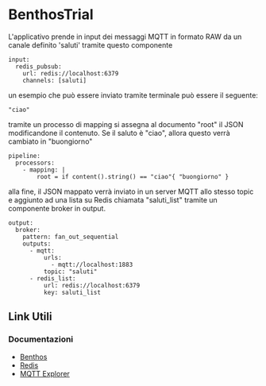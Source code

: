 # BenthosTrial
L'applicativo prende in input dei messaggi MQTT in formato RAW da un canale definito 'saluti' tramite questo componente
```
input:
  redis_pubsub:
    url: redis://localhost:6379
    channels: [saluti]
```
un esempio che può essere inviato tramite terminale può essere il seguente:
```
"ciao"
```
tramite un processo di mapping si assegna al documento "root" il JSON modificandone il contenuto. Se il saluto è "ciao", allora questo verrà cambiato in "buongiorno"
```
pipeline:
  processors:
    - mapping: |
        root = if content().string() == "ciao"{ "buongiorno" }
```
alla fine, il JSON mappato verrà inviato in un server MQTT allo stesso topic e aggiunto ad una lista su Redis chiamata "saluti_list" tramite un componente broker in output.
```    
output:
  broker:
    pattern: fan_out_sequential
    outputs: 
      - mqtt:
          urls: 
            - mqtt://localhost:1883 
          topic: "saluti" 
      - redis_list:
          url: redis://localhost:6379 
          key: saluti_list 
``` 
## Link Utili
### Documentazioni
- [Benthos](https://www.benthos.dev/docs/about)
- [Redis](https://redis.io/docs/reference/)
- [MQTT Explorer](https://mqtt-explorer.com/)

